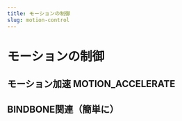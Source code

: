 ```yaml
---
title: モーションの制御
slug: motion-control
---
```

# モーションの制御

## モーション加速 MOTION_ACCELERATE

## BINDBONE関連（簡単に）
